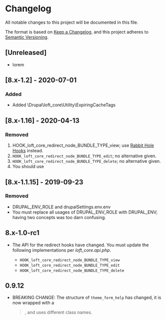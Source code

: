 # Changelog
All notable changes to this project will be documented in this file.

The format is based on [Keep a Changelog](https://keepachangelog.com/en/1.0.0/),
and this project adheres to [Semantic Versioning](https://semver.org/spec/v2.0.0.html).

## [Unreleased]
- lorem

## [8.x-1.2] - 2020-07-01
### Added
- Added \Drupal\loft_core\Utility\ExpiringCacheTags

## [8.x-1.16] - 2020-04-13

### Removed
1. HOOK_loft_core_redirect_node_BUNDLE_TYPE_view; use [Rabbit Hole Hooks](https://github.com/aklump/drupal_rh_hooks) instead.
1. `HOOK_loft_core_redirect_node_BUNDLE_TYPE_edit`; no alternative given.
1. `HOOK_loft_core_redirect_node_BUNDLE_TYPE_delete`; no alternative given.
1. You should use 

## [8.x-1.1.15] - 2019-09-23

### Removed
- DRUPAL_ENV_ROLE and drupalSettings.env.env
- You must replace all usages of DRUPAL_ENV_ROLE with DRUPAL_ENV; having two concepts was too darn confusing.
 
## 8.x-1.0-rc1

- The API for the redirect hooks have changed.  You must update the following implementations per _loft_core.api.php_.

  * `HOOK_loft_core_redirect_node_BUNDLE_TYPE_view`
  * `HOOK_loft_core_redirect_node_BUNDLE_TYPE_edit`
  * `HOOK_loft_core_redirect_node_BUNDLE_TYPE_delete`

## 0.9.12

- BREAKING CHANGE: The structure of `theme_form_help` has changed, it is now wrapped with a <blockquote>, and uses different class names.
